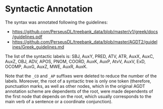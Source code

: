 # Syntactic Annotation

The syntax was annotated following the guidelines:

* https://github.com/PerseusDL/treebank_data/blob/master/v1/greek/docs/guidelines.pdf
* https://github.com/PerseusDL/treebank_data/blob/master/AGDT2/guidelines/Greek_guidelines.md

The list of the syntactic labels is: 
SBJ, AuxY, PRED, ATV, ATR, AuxX, AuxC, AuxZ, OBJ, ADV, APOS, PNOM, COORD, AuxK,
AuxP, AtvV, AuxV, ExD, OCOMP, AuxG, AuxΖ, MWE, AuxR, AuxΚ.

Note that the `_CO` and `_AP` suffixes were deleted
to reduce the number of the labels.
Moreover, the root of a syntactic tree is only one token (therefore,
punctuation marks, as well as other nodes,
which in the original AGDT annotation scheme are
dependents of the root, were made dependents of the first node
that depends on the root,
which usually corresponds to the main verb
of a sentence or a coordinate conjunction).

